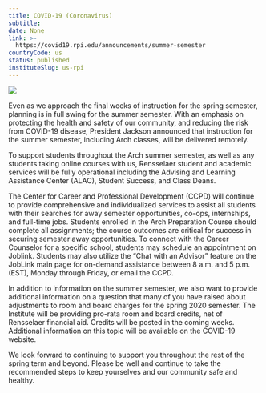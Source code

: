 ```yaml
---
title: COVID-19 (Coronavirus)
subtitle: 
date: None
link: >-
  https://covid19.rpi.edu/announcements/summer-semester
countryCode: us
status: published
instituteSlug: us-rpi
---
```

![](https://covid19.rpi.edu/themes/custom/paperclip/img/favicons/apple-touch-icon.png)

Even as we approach the final weeks of instruction for the spring semester, planning is in full swing for the summer semester. With an emphasis on protecting the health and safety of our community, and reducing the risk from COVID-19 disease, President Jackson announced that instruction for the summer semester, including Arch classes, will be delivered remotely.







To support students throughout the Arch summer semester, as well as any students taking online courses with us, Rensselaer student and academic services will be fully operational including the Advising and Learning Assistance Center (ALAC), Student Success, and Class Deans.







The Center for Career and Professional Development (CCPD) will continue to provide comprehensive and individualized services to assist all students with their searches for away semester opportunities, co-ops, internships, and full-time jobs. Students enrolled in the Arch Preparation Course should complete all assignments; the course outcomes are critical for success in securing semester away opportunities. To connect with the Career Counselor for a specific school, students may schedule an appointment on Joblink. Students may also utilize the “Chat with an Advisor” feature on the JobLink main page for on-demand assistance between 8 a.m. and 5 p.m. (EST), Monday through Friday, or email the CCPD.







In addition to information on the summer semester, we also want to provide additional information on a question that many of you have raised about adjustments to room and board charges for the spring 2020 semester. The Institute will be providing pro-rata room and board credits, net of Rensselaer financial aid. Credits will be posted in the coming weeks. Additional information on this topic will be available on the COVID-19 website.







We look forward to continuing to support you throughout the rest of the spring term and beyond. Please be well and continue to take the recommended steps to keep yourselves and our community safe and healthy.